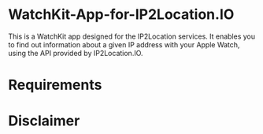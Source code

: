 # WatchKit-App-for-IP2Location.IO
This is a WatchKit app designed for the IP2Location services. It enables you to find out information about a given IP address with your Apple Watch, using the API provided by IP2Location.IO. 

# Requirements

# Disclaimer
